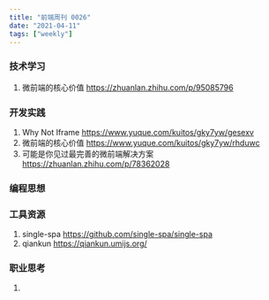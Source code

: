 ```yaml
---
title: "前端周刊 0026"
date: "2021-04-11"
tags: ["weekly"]
---
```


### 技术学习
1. 微前端的核心价值 https://zhuanlan.zhihu.com/p/95085796

### 开发实践
1. Why Not Iframe https://www.yuque.com/kuitos/gky7yw/gesexv
2. 微前端的核心价值 https://www.yuque.com/kuitos/gky7yw/rhduwc
3. 可能是你见过最完善的微前端解决方案 https://zhuanlan.zhihu.com/p/78362028
### 编程思想

### 工具资源
1. single-spa https://github.com/single-spa/single-spa
2. qiankun https://qiankun.umijs.org/

### 职业思考
1. 



